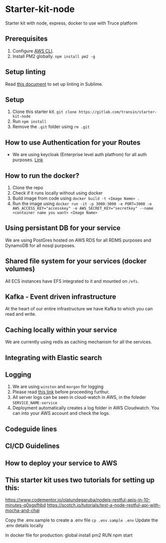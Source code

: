 # Starter-kit-node
Starter kit with node, express, docker to use with Truce platform

## Prerequisites
1. Configure [AWS CLI](https://slack-files.com/T3DBSSN8P-F6BPNCFTM-3d2d925364). 
2. Install PM2 globally. `npm install pm2 -g`

## Setup linting
Read [this document](https://slack-files.com/T3DBSSN8P-F6BPNCFTM-3d2d925364) to set up linting in Sublime. 

## Setup
1. Clone this starter kit. `git clone https://gitlab.com/transin/starter-kit-node`
2. Run `npm install`
3. Remove the `.git` folder using `rm .git` 

## How to use Authentication for your Routes
* We are using keycloak (Enterprise level auth platfrom) for all auth purposes. [Link](https://keycloak.gitbooks.io/documentation/authorization_services/index.html) 

## How to run the docker?
1. Clone the repo
2. Check if it runs locally without using docker
3. Build image from code using `docker build -t <Image Name> .`
4. Run the image using `docker run -it -p 3000:3000 -e PORT=3000 -e AWS_ACCESS_KEY="accesskey" -e AWS_SECRET_KEY="secretkey" --name <container name you want> <Image Name>` 

## Using persistant DB for your service

We are using PostGres hosted on AWS RDS for all RDMS purposes and DynamoDB for all nosql purposes.

## Shared file system for your services (docker volumes)

All ECS instances have EFS integrated to it and mounted on `/efs`. 

## Kafka - Event driven infrastructure

At the heart of our entire infrastructure we have Kafka to which you can read and write. 

## Caching locally within your service

We are currently using redis as caching mechanism for all the services.

## Integrating with Elastic search

## Logging
1. We are using `winston` and `morgon` for logging
2. Please read [this link](http://www.jyotman.xyz/post/logging-in-node.js-done-right) before proceeding furthur.
3. All server logs can be seen in cloud-watch in AWS, in the foleder `SERVICE_NAME-service`
4. Deployment automatically creates a log folder in AWS Cloudwatch. You can into your AWS account and check the logs.

## Codeguide lines

## CI/CD Guidelines

## How to deploy your service to AWS

## This starter kit uses two tutorials for setting up this:
https://www.codementor.io/olatundegaruba/nodejs-restful-apis-in-10-minutes-q0sgsfhbd
https://scotch.io/tutorials/test-a-node-restful-api-with-mocha-and-chai







Copy the .env.sample to create a .env file
`cp .env.sample .env`
Update the .env details locally

In docker file for production:
global install pm2
RUN npm start